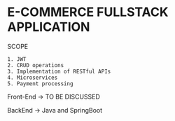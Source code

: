 # E-COMMERCE FULLSTACK APPLICATION

SCOPE

    1. JWT
    2. CRUD operations
    3. Implementation of RESTful APIs
    4. Microservices
    5. Payment processing 

    

Front-End -> TO BE DISCUSSED

BackEnd -> Java and SpringBoot
